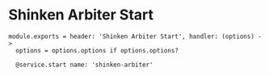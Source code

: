 
# Shinken Arbiter Start

    module.exports = header: 'Shinken Arbiter Start', handler: (options) ->
      options = options.options if options.options?

      @service.start name: 'shinken-arbiter'
